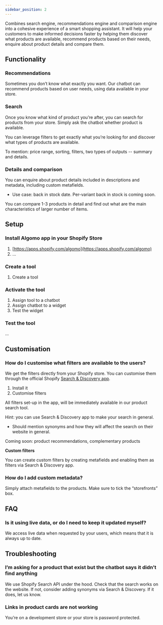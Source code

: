 ```yaml
---
sidebar_position: 2
---
```


Combines search engine, recommendations engine and comparison engine into a cohesive experience of a smart shopping assistant. It will help your customers to make informed decisions faster by helping them discover what products are available, recommend products based on their needs, enquire about product details and compare them.

## Functionality

### Recommendations

Sometimes you don’t know what exactly you want. Our chatbot can recommend products based on user needs, using data available in your store.

### Search

Once you know what kind of product you’re after, you can search for products from your store. Simply ask the chatbot whether product is available.

You can leverage filters to get exactly what you’re looking for and discover what types of products are available.

To mention: price range, sorting, filters, two types of outputs -- summary and details.

### Details and comparison

You can enquire about product details included in descriptions and metadata, including custom metafields.

- Use case: back in stock date. Per-variant back in stock is coming soon.

You can compare 1-3 products in detail and find out what are the main characteristics of larger number of items.

## Setup

### Install Algomo app in your Shopify Store

1. [https://apps.shopify.com/algomo](https://apps.shopify.com/algomo)
2. …

### Create a tool

1. Create a tool

### Activate the tool

1. Assign tool to a chatbot
2. Assign chatbot to a widget
3. Test the widget

### Test the tool

...

## Customisation

### How do I customise what filters are available to the users?

We get the filters directly from your Shopify store. You can customise them through the official Shopify [Search & Discovery app](https://apps.shopify.com/search-and-discovery).

1. Install it
2. Customise filters

All filters set-up in the app, will be immediately available in our product search tool.

Hint: you can use Search & Discovery app to make your search in general.

- Should mention synonyms and how they will affect the search on their website in general.

Coming soon: product recommendations, complementary products

**Custom filters**

You can create custom filters by creating metafields and enabling them as filters via Search & Discovery app.

### How do I add custom metadata?

Simply attach metafields to the products. Make sure to tick the “storefronts” box.

## FAQ

### Is it using live data, or do I need to keep it updated myself?

We access live data when requested by your users, which means that it is always up to date.

## Troubleshooting

### I’m asking for a product that exist but the chatbot says it didn’t find anything

We use Shopify Search API under the hood. Check that the search works on the website. If not, consider adding synonyms via Search & Discovery. If it does, let us know.

### Links in product cards are not working

You’re on a development store or your store is password protected.
